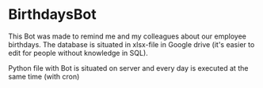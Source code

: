 # BirthdaysBot

This Bot was made to remind me and my colleagues about our employee birthdays.
The database is situated in xlsx-file in Google drive
(it's easier to edit for people without knowledge in SQL).

Python file with Bot is situated on server and every day is executed at the same time (with cron)
